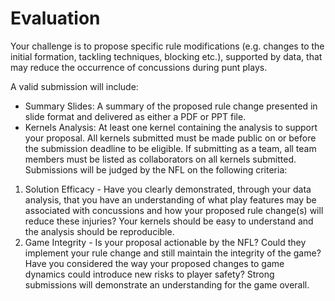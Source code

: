 # Evaluation
Your challenge is to propose specific rule modifications (e.g. changes to the initial formation, tackling techniques, blocking etc.), supported by data, that may reduce the occurrence of concussions during punt plays.

A valid submission will include:

- Summary Slides: A summary of the proposed rule change presented in slide format and delivered as either a PDF or PPT file.
- Kernels Analysis: At least one kernel containing the analysis to support your proposal. All kernels submitted must be made public on or before the submission deadline to be eligible. If submitting as a team, all team members must be listed as collaborators on all kernels submitted.
Submissions will be judged by the NFL on the following criteria:

1. Solution Efficacy - Have you clearly demonstrated, through your data analysis, that you have an understanding of what play features may be associated with concussions and how your proposed rule change(s) will reduce these injuries? Your kernels should be easy to understand and the analysis should be reproducible.
2. Game Integrity - Is your proposal actionable by the NFL? Could they implement your rule change and still maintain the integrity of the game? Have you considered the way your proposed changes to game dynamics could introduce new risks to player safety? Strong submissions will demonstrate an understanding for the game overall.

